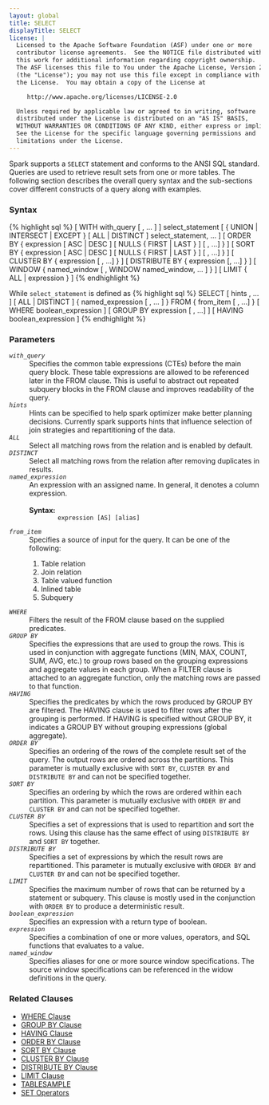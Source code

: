 ```yaml
---
layout: global
title: SELECT
displayTitle: SELECT
license: |
  Licensed to the Apache Software Foundation (ASF) under one or more
  contributor license agreements.  See the NOTICE file distributed with
  this work for additional information regarding copyright ownership.
  The ASF licenses this file to You under the Apache License, Version 2.0
  (the "License"); you may not use this file except in compliance with
  the License.  You may obtain a copy of the License at

     http://www.apache.org/licenses/LICENSE-2.0

  Unless required by applicable law or agreed to in writing, software
  distributed under the License is distributed on an "AS IS" BASIS,
  WITHOUT WARRANTIES OR CONDITIONS OF ANY KIND, either express or implied.
  See the License for the specific language governing permissions and
  limitations under the License.
---
```

Spark supports a `SELECT` statement and conforms to the ANSI SQL standard. Queries are
used to retrieve result sets from one or more tables. The following section
describes the overall query syntax and the sub-sections cover different constructs
of a query along with examples.

### Syntax
{% highlight sql %}
[ WITH with_query [ , ... ] ]
select_statement [ { UNION | INTERSECT | EXCEPT } [ ALL | DISTINCT ] select_statement, ... ]
[ ORDER BY { expression [ ASC | DESC ] [ NULLS { FIRST | LAST } ] [ , ...] } ]
[ SORT BY { expression [ ASC | DESC ] [ NULLS { FIRST | LAST } ] [ , ...] } ]
[ CLUSTER BY { expression [ , ...] } ]
[ DISTRIBUTE BY { expression [, ...] } ]
[ WINDOW { named_window [ , WINDOW named_window, ... ] } ]
[ LIMIT { ALL | expression } ]
{% endhighlight %}

While `select_statement` is defined as
{% highlight sql %}
SELECT [ hints , ... ] [ ALL | DISTINCT ] { named_expression [ , ... ] }
  FROM { from_item [ , ...] }
  [ WHERE boolean_expression ]
  [ GROUP BY expression [ , ...] ]
  [ HAVING boolean_expression ]
{% endhighlight %}

### Parameters
<dl>
  <dt><code><em>with_query</em></code></dt>
  <dd>
    Specifies the common table expressions (CTEs) before the main query block.
    These table expressions are allowed to be referenced later in the FROM clause. This is useful to abstract
    out repeated subquery blocks in the FROM clause and improves readability of the query.
  </dd>
  <dt><code><em>hints</em></code></dt>
  <dd>
    Hints can be specified to help spark optimizer make better planning decisions. Currently spark supports hints
    that influence selection of join strategies and repartitioning of the data.
  </dd>
  <dt><code><em>ALL</em></code></dt>
  <dd>
    Select all matching rows from the relation and is enabled by default.
  </dd>
  <dt><code><em>DISTINCT</em></code></dt>
  <dd>
    Select all matching rows from the relation after removing duplicates in results.
  </dd>
  <dt><code><em>named_expression</em></code></dt>
  <dd>
    An expression with an assigned name. In general, it denotes a column expression.<br><br>
    <b>Syntax:</b>
      <code>
        expression [AS] [alias]
      </code>
  </dd>
  <dt><code><em>from_item</em></code></dt>
  <dd>
    Specifies a source of input for the query. It can be one of the following:
    <ol>
      <li>Table relation</li>
      <li>Join relation</li>
      <li>Table valued function</li>
      <li>Inlined table</li>
      <li>Subquery</li>
    </ol>
  </dd>
  <dt><code><em>WHERE</em></code></dt>
  <dd>
    Filters the result of the FROM clause based on the supplied predicates.
  </dd>
  <dt><code><em>GROUP BY</em></code></dt>
  <dd>
    Specifies the expressions that are used to group the rows. This is used in conjunction with aggregate functions
    (MIN, MAX, COUNT, SUM, AVG, etc.) to group rows based on the grouping expressions and aggregate values in each group.
    When a FILTER clause is attached to an aggregate function, only the matching rows are passed to that function.
  </dd>
  <dt><code><em>HAVING</em></code></dt>
  <dd>
    Specifies the predicates by which the rows produced by GROUP BY are filtered. The HAVING clause is used to
    filter rows after the grouping is performed. If HAVING is specified without GROUP BY, it indicates a GROUP BY
    without grouping expressions (global aggregate).
  </dd>
  <dt><code><em>ORDER BY</em></code></dt>
  <dd>
    Specifies an ordering of the rows of the complete result set of the query. The output rows are ordered
    across the partitions. This parameter is mutually exclusive with <code>SORT BY</code>,
    <code>CLUSTER BY</code> and <code>DISTRIBUTE BY</code> and can not be specified together.
  </dd>
  <dt><code><em>SORT BY</em></code></dt>
  <dd>
    Specifies an ordering by which the rows are ordered within each partition. This parameter is mutually
    exclusive with <code>ORDER BY</code> and <code>CLUSTER BY</code> and can not be specified together.
  </dd>
  <dt><code><em>CLUSTER BY</em></code></dt>
  <dd>
    Specifies a set of expressions that is used to repartition and sort the rows. Using this clause has
    the same effect of using <code>DISTRIBUTE BY</code> and <code>SORT BY</code> together.
  </dd>
  <dt><code><em>DISTRIBUTE BY</em></code></dt>
  <dd>
    Specifies a set of expressions by which the result rows are repartitioned. This parameter is mutually
    exclusive with <code>ORDER BY</code> and <code>CLUSTER BY</code> and can not be specified together.
  </dd>
  <dt><code><em>LIMIT</em></code></dt>
  <dd>
    Specifies the maximum number of rows that can be returned by a statement or subquery. This clause
    is mostly used in the conjunction with <code>ORDER BY</code> to produce a deterministic result.
  </dd>
  <dt><code><em>boolean_expression</em></code></dt>
  <dd>
    Specifies an expression with a return type of boolean.
  </dd>
  <dt><code><em>expression</em></code></dt>
  <dd>
    Specifies a combination of one or more values, operators, and SQL functions that evaluates to a value.
  </dd>
  <dt><code><em>named_window</em></code></dt>
  <dd>
    Specifies aliases for one or more source window specifications. The source window specifications can
    be referenced in the widow definitions in the query.
  </dd>
</dl>

### Related Clauses
- [WHERE Clause](sql-ref-syntax-qry-select-where.html)
- [GROUP BY Clause](sql-ref-syntax-qry-select-groupby.html)
- [HAVING Clause](sql-ref-syntax-qry-select-having.html)
- [ORDER BY Clause](sql-ref-syntax-qry-select-orderby.html)
- [SORT BY Clause](sql-ref-syntax-qry-select-sortby.html)
- [CLUSTER BY Clause](sql-ref-syntax-qry-select-clusterby.html)
- [DISTRIBUTE BY Clause](sql-ref-syntax-qry-select-distribute-by.html)
- [LIMIT Clause](sql-ref-syntax-qry-select-limit.html)
- [TABLESAMPLE](sql-ref-syntax-qry-sampling.html)
- [SET Operators](sql-ref-syntax-qry-select-setops.html)
